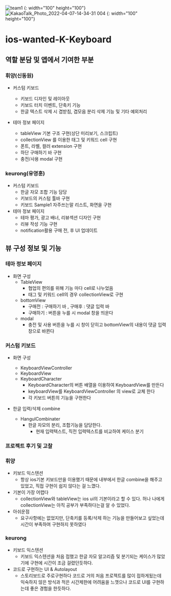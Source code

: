 ![team1](https://user-images.githubusercontent.com/33388081/194698936-8386e827-4021-4909-84a5-953e5382ba27.jpeg) {: width="100" height="100"}
![KakaoTalk_Photo_2022-04-07-14-34-31 004](https://user-images.githubusercontent.com/33388081/194698957-4236e987-1ca2-4248-9659-e72eacecae5c.jpeg) {: width="100" height="100"}


# ios-wanted-K-Keyboard
## 역할 분담 및 앱에서 기여한 부분
### 휘양(신동원)
- 커스텀 키보드
  - 키보드 디자인 및 레이아웃
  - 키보드 터치 이벤트, 단축키 기능
  - 한글 텍스트 삭제 시 겹받침, 겹모음 분리 삭제 기능 및 기타 예외처리
  
- 테마 정보 페이지
  - tableView 기본 구조 구현(상단 미리보기, 스크립트)
  - collectionView 를 이용한 태그 및 키워드 cell 구현
  - 폰트, 라벨, 컬러 extension 구현
  - 하단 구매하기 바 구현
  - 충전/사용 modal 구현

### keurong(유영훈)
- 커스텀 키보드
    - 한글 자모 조합 기능 담당
    - 키보드의 커스텀 툴바 구현
    - 키보드 Sample1 자주쓰는말 리스트, 화면을 구현
- 테마 정보 페이지
    - 테마 평가, 광고 배너, 리뷰섹션 디자인 구현
    - 리뷰 작성 기능 구현
    - notification활용 구매 전, 후 UI 업데이트

## 뷰 구성 정보 및 기능

### 테마 정보 페이지

- 화면 구성
  - TableView
    - 협업의 편의를 위해 기능 마다 cell로 나누었음
    - 태그 및 키워드 cell의 경우 collectionView로 구현
  - bottomView
    - 구매전 : 구매하기 바 , 구매후 : 댓글 입력 바
    - 구매하기 : 버튼을 누를 시 modal 창을 띄운다
  - modal
    - 충전 및 사용 버튼을 누를 시 창이 닫히고 bottomView의 내용이 댓글 입력 창으로 바뀐다
  

### 커스텀 키보드

- 화면 구성
  - KeyboardViewController
  - KeyboardView
  - KeyboardCharacter
    - KeyboardCharacter의 버튼 배열을 이용하여 KeyboardView를 만든다
    - keyboardView를 KeyboardViewController 의 view로 교체 한다
    - 각 키보드 버튼의 기능을 구현한다
    
- 한글 입력/삭제 combine
    - HangulCombinater
        - 한글 자모의 분리, 조합기능을 담당한다.
            - 현재 입력텍스트, 직전 입력텍스트를 비교하여 케이스 분기

### 프로젝트 후기 및 고찰
### 휘양
  - 키보드 익스텐션
    - 항상 ios기본 키보드만을 이용했기 때문에 내부에서 한글 combine을 해주고 있었고, 직접 구현이 쉽지 않다는 걸 느꼈다.
  - 기본이 가장 어렵다
    - collectionView와 tableView는 ios ui의 기본이라고 할 수 있다. 허나 나에게 collectionView는 아직 공부가 부족하다는걸 알 수 있었다.
  - 아쉬운점
    - 요구사항에는 없었지만, 단축키를 등록/삭제 하는 기능을 만들어보고 싶었는데 시간이 부족하여 구현하지 못하였다
      
### keurong
- 키보드 익스텐션
    - 키보드 익스텐션을 처음 접했고 한글 자모 알고리즘 및 분기되는 케이스가 많았기에 구현에 시간이 조금 걸렸던듯하다.
- 코드로 구현하는 UI & Autolayout
    - 스토리보드로 주로구현하다 코드로 거의 처음 프로젝트를 많이 접하게됬는데
    익숙하지 않은 방식과 적은 시간제한에 어려움을 느꼇으나 코드로 UI를 구현하는데 좋은 경험을 한듯하다.

